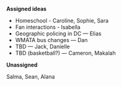 **Assigned ideas**

* Homeschool - Caroline, Sophie, Sara
* Fan interactions - Isabella
* Geographic policing in DC — Elias
* WMATA bus changes — Dan
* TBD  — Jack, Danielle
* TBD (basketball?) — Cameron, Makalah

**Unassigned**

Salma, Sean, Alana


